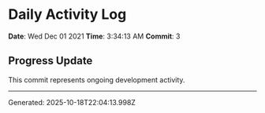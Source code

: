 # Daily Activity Log

**Date**: Wed Dec 01 2021
**Time**: 3:34:13 AM
**Commit**: 3

## Progress Update

This commit represents ongoing development activity.

---
Generated: 2025-10-18T22:04:13.998Z
